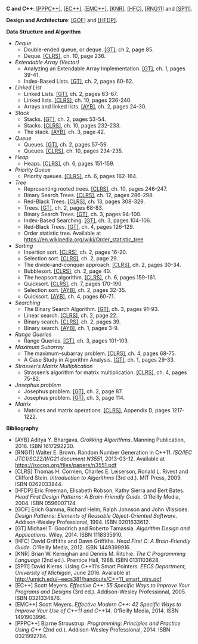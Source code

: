 **C and C++**: [[PPPC++]](#PPPC++), [[EC++]](#EC++), [[EMC++]](#EMC++), [[KNR]](#KNR), [[HFC]](#HFC), [[RNG11]](#RNG11) and [[SP11]](#SP11).

**Design and Architecture**: [[GOF]](#GOF) and [[HFDP]](#HFDP).

**Data Structure and Algorithm**

- *Deque*
	- Double-ended queue, or deque. [[GT]](#GT), ch 2, page 85.
	- Deque. [[CLRS]](#CLRS), ch. 10, page 236.
- *Extendable Array (Vector)*
	- Analyzing an Extendable Array Implementation. [[GT]](#GT), ch. 1, pages 39-41.
	- Index-Based Lists. [[GT]](#GT), ch. 2, pages 60-62.
- *Linked List*
	- Linked Lists. [[GT]](#GT), ch. 2, pages 63-67.
	- Linked lists. [[CLRS]](#CLRS), ch. 10, pages 236-240.
	- Arrays and linked lists. [[AYB]](#AYB), ch. 2, pages 24-30.
- *Stack*
	- Stacks. [[GT]](#GT), ch. 2, pages 53-54.
	- Stacks. [[CLRS]](#CLRS), ch. 10, pages 232-233.
	- The stack. [[AYB]](#AYB), ch. 3, page 42.
- *Queue*
	- Queues. [[GT]](#GT), ch. 2, pages 57-59.
	- Queues. [[CLRS]](#CLRS), ch. 10, pages 234-235.
- *Heap*
	- Heaps. [[CLRS]](#CLRS), ch. 6, pages 151-159.
- *Priority Queue*
	- Priority queues. [[CLRS]](#CLRS), ch. 6, pages 162-164.
- *Tree*
	- Representing rooted trees. [[CLRS]](#CLRS), ch. 10, pages 246-247.
	- Binary Search Trees. [[CLRS]](#CLRS), ch. 12, pages 286-298.
	- Red-Black Trees. [[CLRS]](#CLRS), ch. 13, pages 308-329.
	- Trees. [[GT]](#GT), ch. 2, pages 68-83.
	- Binary Search Trees. [[GT]](#GT), ch. 3, pages 94-100.
	- Index-Based Searching. [[GT]](#GT), ch. 3, pages 104-106.
	- Red-Black Trees. [[GT]](#GT), ch. 4, pages 126-129.
	- Order statistic tree. Available at https://en.wikipedia.org/wiki/Order_statistic_tree
- *Sorting*
	- Insertion sort. [[CLRS]](#CLRS), ch. 2, pages 16-20.
	- Selection sort. [[CLRS]](#CLRS), ch. 2, page 29.
	- The divide-and-conquer approach. [[CLRS]](#CLRS), ch. 2, pages 30-34.
	- Bubblesort. [[CLRS]](#CLRS), ch. 2, page 40.
	- The heapsort algorithm. [[CLRS]](#CLRS), ch. 6, pages 159-161.
	- Quicksort. [[CLRS]](#CLRS), ch. 7, pages 170-190.
	- Selection sort. [[AYB]](#AYB), ch. 2, pages 32-35.
	- Quicksort. [[AYB]](#AYB), ch. 4, pages 60-71.
- *Searching*
	- The Binary Search Algorithm. [[GT]](#GT), ch. 3, pages 91-93.
	- Linear search. [[CLRS]](#CLRS), ch. 2, page 22.
	- Binary search. [[CLRS]](#CLRS), ch. 2, pages 39.
	- Binary search. [[AYB]](#AYB), ch. 1, pages 3-9.
- *Range Queries*
	- Range Queries. [[GT]](#GT), ch. 3, pages 101-103.
- *Maximum Subarray*
	- The maximum-subarray problem. [[CLRS]](#CLRS), ch. 4, pages 68-75.
	- A Case Study in Algorithm Analysis. [[GT]](#GT), ch. 1, pages 29-33.
- *Strassen’s Matrix Multiplication*
	- Strassen’s algorithm for matrix multiplication. [[CLRS]](#CLRS), ch. 4, pages 75-82.
- *Josephus problem*
	- Josephus problem. [[GT]](#GT), ch. 2, page 87.
	- Josephus problem. [[GT]](#GT), ch. 3, page 114.
- *Matrix*
	- Matrices and matrix operations. [[CLRS]](#CLRS), Appendix D, pages 1217-1222.

**Bibliography**

- <a name="AYB"></a>[AYB] Aditya Y. Bhargava. *Grokking Algorithms*. Manning Publication, 2016. ISBN 1617292230.
- <a name="RNG11"></a>[RNG11] Walter E. Brown. Random Number Generation in C++11. *ISO/IEC JTC1/SC22/WG21 document N3551*, 2013-03-12. Available at https://isocpp.org/files/papers/n3551.pdf
- <a name="CLRS"></a>[CLRS] Thomas H. Cormen, Charles E. Leiserson, Ronald L. Rivest and Clifford Stein. *Introduction to Algorithms* (3rd ed.). MIT Press, 2009. ISBN 0262033844.
- <a name="HFDP"></a>[HFDP] Eric Freeman, Elisabeth Robson, Kathy Sierra and Bert Bates. *Head First Design Patterns: A Brain-Friendly Guide*. O'Reilly Media, 2004. ISBN 0596007124.
- <a name="GOF"></a>[GOF] Erich Gamma, Richard Helm, Ralph Johnson and John Vlissides. *Design Patterns: Elements of Reusable Object-Oriented Software*. Addison-Wesley Professional, 1994. ISBN 0201633612.
- <a name="GT"></a>[GT] Michael T. Goodrich and Roberto Tamassia. *Algorithm Design and Applications*. Wiley, 2014. ISBN 1118335910.
- <a name="HFC"></a>[HFC] David Griffiths and Dawn Griffiths. *Head First C: A Brain-Friendly Guide*. O'Reilly Media, 2012. ISBN 1449399916.
- <a name="KNR"></a>[KNR] Brian W. Kernighan and Dennis M. Ritchie. *The C Programming Language* (2nd ed.). Prentice Hall, 1988. ISBN 0131103628.
- <a name="SP11"></a>[SP11] David Kieras. Using C++11’s Smart Pointers. *EECS Department, University of Michigan*, June 2016. Available at http://umich.edu/~eecs381/handouts/C++11_smart_ptrs.pdf
- <a name="EC++"></a>[EC++] Scott Meyers. *Effective C++: 55 Specific Ways to Improve Your Programs and Designs* (3rd ed.). Addison-Wesley Professional, 2005. ISBN 0321334876.
- <a name="EMC++"></a>[EMC++] Scott Meyers. *Effective Modern C++: 42 Specific Ways to Improve Your Use of C++11 and C++14*. O'Reilly Media, 2014. ISBN 1491903996.
- <a name="PPPC++"></a>[PPPC++] Bjarne Stroustrup. *Programming: Principles and Practice Using C++* (2nd ed.). Addison-Wesley Professional, 2014. ISBN 0321992784.
